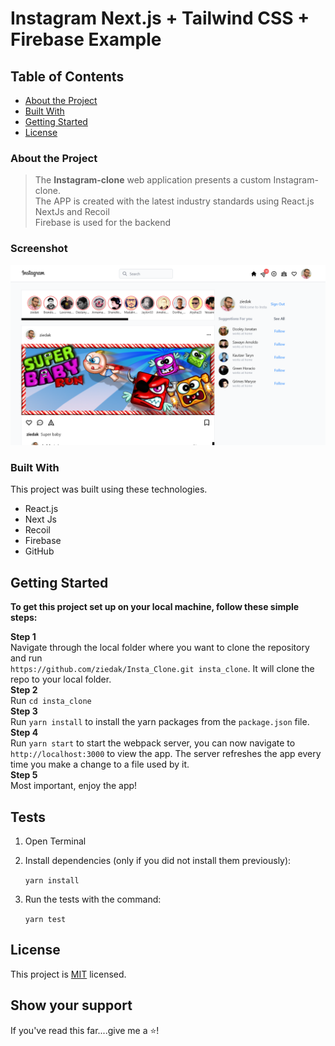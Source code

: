 # Instagram Next.js + Tailwind CSS + Firebase Example

<!-- TABLE OF CONTENTS -->

## Table of Contents

- [About the Project](#about-the-project)
- [Built With](#built-with)
- [Getting Started](#getting-started)
- [License](#license)

### About the Project

> The <b>Instagram-clone</b> web application presents a custom Instagram-clone.
> <br>
> The APP is created with the latest industry standards using React.js NextJs and Recoil
> <br>
> Firebase is used for the backend

### Screenshot
![Screenshot](screenshot.png)

### Built With

This project was built using these technologies.

- React.js
- Next Js
- Recoil
- Firebase
- GitHub

## Getting Started

**To get this project set up on your local machine, follow these simple steps:**

**Step 1**<br>
Navigate through the local folder where you want to clone the repository and run<br>
`https://github.com/ziedak/Insta_Clone.git insta_clone`. It will clone the repo to your local folder.<br>
**Step 2**<br>
Run `cd insta_clone`<br>
**Step 3**<br>
Run `yarn install` to install the yarn packages from the `package.json` file.<br>
**Step 4**<br>
Run `yarn start` to start the webpack server, you can now navigate to `http://localhost:3000` to view the app. The server refreshes the app every time you make a change to a file used by it.<br>
**Step 5**<br>
Most important, enjoy the app!<br>

## Tests

1. Open Terminal

2. Install dependencies (only if you did not install them previously):

   `yarn install`

3. Run the tests with the command:

   `yarn test`

## License

This project is [MIT](https://opensource.org/licenses/MIT) licensed.

## Show your support

If you've read this far....give me a ⭐️!
